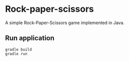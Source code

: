 # Rock-paper-scissors

A simple Rock-Paper-Scissors game implemented in Java. 

## Run application

    gradle build
    gradle run
